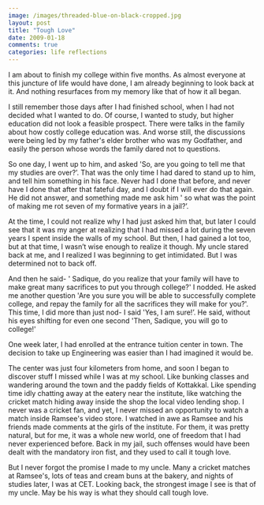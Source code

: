```yaml
---
image: /images/threaded-blue-on-black-cropped.jpg
layout: post
title: "Tough Love"
date: 2009-01-18
comments: true
categories: life reflections
---
```

I am about to finish my college within five months. As almost everyone at this juncture of life would have done, I am already beginning to look back at it. And nothing resurfaces from my memory like that of how it all began.

I still remember those days after I had finished school, when I had not decided what I wanted to do. Of course, I wanted to study, but higher education did not look a feasible prospect. There were talks in the family about how costly college education was. And worse still, the discussions were being led by my father's elder brother who was my Godfather, and easily the person whose words the family dared not to questions.

So one day, I went up to him, and asked 'So, are you going to tell me that my studies are over?’. That was the only time I had dared to stand up to him, and tell him something in his face. Never had I done that before, and never have I done that after that fateful day, and I doubt if I will ever do that again. He did not answer, and something made me ask him ' so what was the point of making me rot seven of my formative years in a jail?’.

At the time, I could not realize why I had just asked him that, but later I could see that it was my anger at realizing that I had missed a lot during the seven years I spent inside the walls of my school. But then, I had gained a lot too, but at that time, I wasn’t wise enough to realize it though. My uncle stared back at me, and I realized I was beginning to get intimidated. But I was determined not to back off.

And then he said- ' Sadique, do you realize that your family will have to make great many sacrifices to put you through college?' I nodded. He asked me another question 'Are you sure you will be able to successfully complete college, and repay the family for all the sacrifices they will make for you?'. This time, I did more than just nod- I said 'Yes, I am sure!’. He said, without his eyes shifting for even one second 'Then, Sadique, you will go to college!'

One week later, I had enrolled at the entrance tuition center in town. The decision to take up Engineering was easier than I had imagined it would be.

The center was just four kilometers from home, and soon I began to discover stuff I missed while I was at my school. Like bunking classes and wandering around the town and the paddy fields of Kottakkal. Like spending time idly chatting away at the eatery near the institute, like watching the cricket match hiding away inside the shop the local video lending shop. I never was a cricket fan, and yet, I never missed an opportunity to watch a match inside Ramsee's video store. I watched in awe as Ramsee and his friends made comments at the girls of the institute. For them, it was pretty natural, but for me, it was a whole new world, one of freedom that I had never experienced before. Back in my jail, such offenses would have been dealt with the mandatory iron fist, and they used to call it tough love.

But I never forgot the promise I made to my uncle. Many a cricket matches at Ramsee's, lots of teas and cream buns at the bakery, and nights of studies later, I was at CET. Looking back, the strongest image I see is that of my uncle. May be his way is what they should call tough love.
